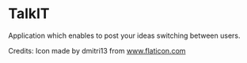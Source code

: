 # TalkIT
Application which enables to post your ideas switching between users.



Credits:
Icon made by dmitri13 from www.flaticon.com 

